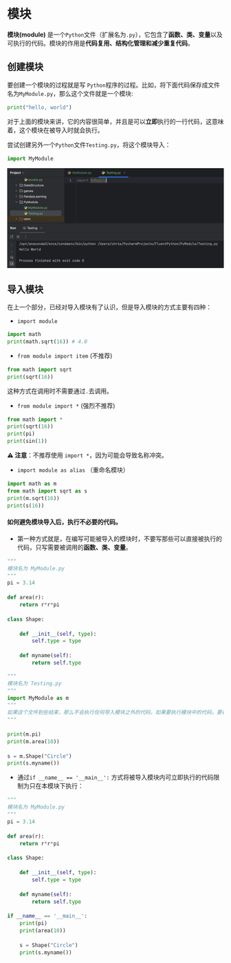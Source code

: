 
# 模块

**模块(module)** 是一个`Python`文件（扩展名为`.py`），它包含了**函数、类、变量**以及可执行的代码。模块的作用是**代码复用、结构化管理和减少重复代码**。

## 创建模块

要创建一个模块的过程就是写 `Python`程序的过程。比如，将下面代码保存成文件名为`MyModule.py`，那么这个文件就是一个模块:

```python
print("hello, world")
```

对于上面的模块来讲，它的内容很简单，并且是可以**立即**执行的一行代码，这意味着，这个模块在被导入时就会执行。

尝试创建另外一个`Python`文件`Testing.py`，将这个模块导入：

```python
import MyModule
```

![ModuleTesting](ModuleTesting.jpg)


## 导入模块

在上一个部分，已经对导入模块有了认识，但是导入模块的方式主要有四种：

- `import module`
```python
import math
print(math.sqrt(16)) # 4.0
```

- `from module import item` (不推荐)

```python
from math import sqrt
print(sqrt(16))
```
这种方式在调用时不需要通过`.`去调用。

- `from module import *` (强烈不推荐)
```python
from math import *
print(sqrt(16))
print(pi)
print(sin(1))
```

**⚠️ 注意**：不推荐使用 `import *`，因为可能会导致名称冲突。

- `import module as alias` （重命名模块）
```python
import math as m
from math import sqrt as s
print(m.sqrt(16))
print(s(16))
```

#### 如何避免模块导入后，执行不必要的代码。

- 第一种方式就是，在编写可能被导入的模块时，不要写那些可以直接被执行的代码，只写需要被调用的**函数、类、变量**。

```python
"""
模块名为 MyModule.py
"""
pi = 3.14

def area(r):
	return r*r*pi

class Shape:

	def __init__(self, type):
		self.type = type

	def myname(self):
		return self.type
```

```python
"""
模块名为 Testing.py
"""
import MyModule as m
"""
如果这个文件到些结束，那么不会执行任何导入模块之外的代码，如果要执行模块中的代码，要在下面调用
"""

print(m.pi)
print(m.area(10))

s = m.Shape("Circle")
print(s.myname())
```

- 通过`if __name__ == '__main__':` 方式将被导入模块内可立即执行的代码限制为只在本模块下执行：
```python
"""
模块名为 MyModule.py
"""
pi = 3.14

def area(r):
	return r*r*pi

class Shape:

	def __init__(self, type):
		self.type = type

	def myname(self):
		return self.type

if __name__ == '__main__':
	print(pi)  
	print(area(10))  
  
	s = Shape("Circle")  
	print(s.myname())
```